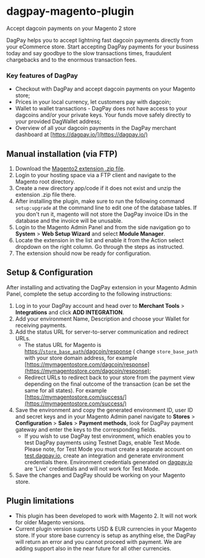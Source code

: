 # dagpay-magento-plugin

Accept dagcoin payments on your Magento 2 store

DagPay helps you to accept lightning fast dagcoin payments directly from your eCommerce store. Start accepting DagPay payments for your business today and say goodbye to the slow transactions times, fraudulent chargebacks and to the enormous transaction fees.

### Key features of DagPay
* Checkout with DagPay and accept dagcoin payments on your Magento store;
* Prices in your local currency, let customers pay with dagcoin;
* Wallet to wallet transactions - DagPay does not have access to your dagcoins and/or your private keys. Your funds move safely directly to your provided DagWallet address;
* Overview of all your dagcoin payments in the DagPay merchant dashboard at [https://dagpay.io/](https://dagpay.io/) 

## Manual installation (via FTP)

1. Download the [Magento2 extension .zip file](https://github.com/dagpay/magento-plugin/releases/download/v1.0.0/Dagcoin.zip).
2. Login to your hosting space via a FTP client and navigate to the Magento root directory.
3. Create a new directory app/code if it does not exist and unzip the extension .zip file there.
4. After installing the plugin, make sure to run the following command ```setup:upgrade``` at the command line to edit one of the database tables. If you don't run it, magento will not store the DagPay invoice IDs in the database and the invoice will be unusable.
5. Login to the Magento Admin Panel and from the side navigation go to **System** > **Web Setup Wizard** and select **Module Manager**.
6. Locate the extension in the list and enable it from the Action select dropdown on the right column. Go through the steps as instructed.
7. The extension should now be ready for configuration.

## Setup & Configuration

After installing and activating the DagPay extension in your Magento Admin Panel, complete the setup according to the following instructions:

1. Log in to your DagPay account and head over to **Merchant Tools** > **Integrations** and click **ADD INTEGRATION**.
2. Add your environment Name, Description and choose your Wallet for receiving payments.
3. Add the status URL for server-to-server communication and redirect URLs.
	* The status URL for Magento is [https://`store_base_path`/dagcoin/response](https://store_base_path/dagcoin/response) ( change `store_base_path` with your store domain address, for example [https://mymagentostore.com/dagcoin/response](https://mymagentostore.com/dagcoin/response);
	* Redirect URLs to redirect back to your store from the payment view depending on the final outcome of the transaction (can be set the same for all states). For example [https://mymagentostore.com/success/](https://mymagentostore.com/success/) 
4. Save the environment and copy the generated environment ID, user ID and secret keys and in your Magento Admin panel navigate to **Stores** > **Configuration** > **Sales** > **Payment methods**, look for DagPay payment gateway and enter the keys to the corresponding fields.
	* If you wish to use DagPay test environment, which enables you to test DagPay payments using Testnet Dags, enable Test Mode. Please note, for Test Mode you must create a separate account on [test.dagpay.io](https://test.dagpay.io/), create an integration and generate environment credentials there. Environment credentials generated on [dagpay.io](https://dagpay.io/) are 'Live' credentials and will not work for Test Mode.
5. Save the changes and DagPay should be working on your Magento store.

## Plugin limitations

* This plugin has been developed to work with Magento 2. It will not work for older Magento versions.
* Current plugin version supports USD & EUR currencies in your Magento store. If your store base currency is setup as anything else, the DagPay will return an error and you cannot proceed with payment. We are adding support also in the near future for all other currencies.
